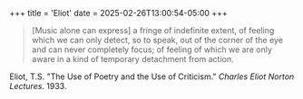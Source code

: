 +++
title = 'Eliot'
date = 2025-02-26T13:00:54-05:00
+++

> [Music alone can express] a fringe of indefinite extent, of feeling which we can only detect, so to speak, out of the corner of the eye and can never completely focus; of feeling of which we are only aware in a kind of temporary detachment from action. 

Eliot, T.S. "The Use of Poetry and the Use of Criticism." _Charles Eliot Norton Lectures_. 1933.